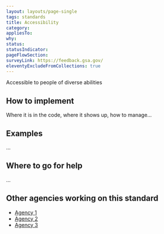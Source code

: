 ```yaml
---
layout: layouts/page-single
tags: standards
title: Accessibility
category:
appliesTo:
why:
status:
statusIndicator:
pageFlowSection:
surveyLink: https://feedback.gsa.gov/
eleventyExcludeFromCollections: true
---
```


Accessible to people of diverse abilities

## How to implement

Where it is in the code, where it shows up, how to manage…

## Examples

...

## Where to go for help

...

## Other agencies working on this standard

- [Agency 1]()
- [Agency 2]()
- [Agency 3]()
